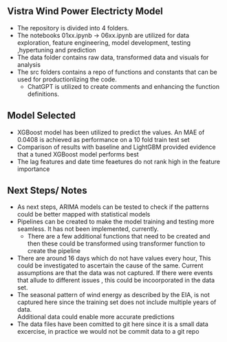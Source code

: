 ## Vistra Wind Power Electricty Model 

- The repository is divided into 4 folders. 
- The notebooks 01xx.ipynb -> 06xx.ipynb are utilized for data exploration, feature engineering, model development, testing ,hypertuning and prediction  
- The data folder contains raw data, transformed data and visuals for analysis  
- The src folders contains a repo of functions and constants that can be used for productionlizing the code.  
    - ChatGPT is utilized to create comments and enhancing the function definitions.



## Model Selected
- XGBoost model has been utilized to predict the values. An MAE of 0.0408 is achieved as performance on a 10 fold train test set   
- Comparison of results with baseline and LightGBM provided evidence that a tuned XGBoost model performs best
- The lag features and date time feaetures do not rank high in the feature importance


## Next Steps/ Notes

- As next steps, ARIMA models can be tested to check if the patterns could be better mapped with statistical models
- Pipelines can be created to make the model training and testing more seamless. It has not been implemented, currently.
    - There are a few additional functions that need to be created and then these could be transformed using transformer function to create the pipeline
- There are around 16 days which do not have values every hour, This could be investigated to ascertain the cause of the same. Current assumptions are that the data was not captured. If there were events that allude to different issues , this could be incoorporated in the data set.
- The seasonal pattern of wind energy as described by the EIA, is not captured here since the training set does not include multiple years of data.  
Additional data could enable more accurate predictions
- The data files have been comitted to git here since it is a small data excercise, in practice we would not be commit data to a git repo



